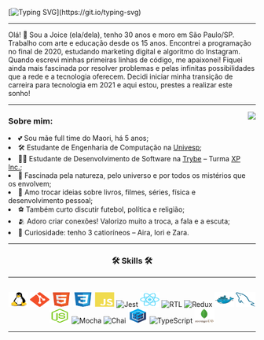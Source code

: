 [![Typing SVG](https://readme-typing-svg.herokuapp.com?size=25&color=42C920&width=450&lines=console.log(%22Hello%2C+World!%22))](https://git.io/typing-svg)
<hr>
<p> Olá! 🖖 Sou a Joice (ela/dela), tenho 30 anos e moro em São Paulo/SP. Trabalho com arte e educação desde os 15 anos. Encontrei a programação no final de 2020, estudando marketing digital e algoritmo do Instagram. Quando escrevi minhas primeiras linhas de código, me apaixonei! Fiquei ainda mais fascinada por resolver problemas e pelas infinitas possibilidades que a rede e a tecnologia oferecem. Decidi iniciar minha transição de carreira para tecnologia em 2021 e aqui estou, prestes a realizar este sonho! </p>
<hr>
<div align="center">
  <img height="250" align="right" src="https://www.gifcen.com/wp-content/uploads/2021/05/black-hole-gif-5.gif" />
</div>
<div align="left" style="display: inline_block">
    <h3>Sobre mim:</h3>
    <li>💕 Sou mãe full time do Maori, há 5 anos;</li>
    <li>🛠 Estudante de Engenharia de Computação na <a href="https://univesp.br">Univesp</a>;</li>
    <li>👩‍💻 Estudante de Desenvolvimento de Software na <a href="https://betrybe.com">Trybe</a> – Turma <a href="https://www.xpinc.com/">XP Inc.</a>;</li>
    <li>🌌 Fascinada pela natureza, pelo universo e por todos os mistérios que os envolvem;</li>
    <li>💬 Amo trocar ideias sobre livros, filmes, séries, física e desenvolvimento pessoal;</li>
    <li>⚽ Também curto discutir futebol, política e religião;</li>
    <li>🫂 Adoro criar conexões! Valorizo muito a troca, a fala e a escuta;</li>
    <li>🐶 Curiosidade: tenho 3 catioríneos – Aira, Iori e Zara.</li>
</div>
<hr>
<h3 align="center">🛠 Skills 🛠</h3>
<hr>
<div align="center" style="margin-top: 30px" style="display: inline_block">
<img title="Linux" alt="Linux" height="30" width="40" src="https://raw.githubusercontent.com/devicons/devicon/master/icons/linux/linux-original.svg"/>
<img title="Git" alt="Git" height="30" width="40" src="https://raw.githubusercontent.com/devicons/devicon/master/icons/git/git-original.svg"/>
<img title="HTML5" alt="HTML" height="30" width="40" src="https://raw.githubusercontent.com/devicons/devicon/master/icons/html5/html5-original.svg">
<img title="CSS3" alt="CSS" height="30" width="40" src="https://raw.githubusercontent.com/devicons/devicon/master/icons/css3/css3-original.svg">
<img title="JavaScript" alt="JavaScript" height="30" width="40" src="https://raw.githubusercontent.com/devicons/devicon/master/icons/javascript/javascript-plain.svg">
<img title="Jest" alt="Jest" height="30" width="40" src="https://cdn.jsdelivr.net/gh/devicons/devicon/icons/jest/jest-plain.svg" />
<img title="React" alt="React" height="30" width="40" src="https://raw.githubusercontent.com/devicons/devicon/master/icons/react/react-original.svg">
<img title="RTL" alt="RTL" height="30" width="40" src="https://testing-library.com/img/octopus-128x128.png">
<img title="Redux" alt="Redux" height="30" width="40" src="https://cdn.jsdelivr.net/gh/devicons/devicon/icons/redux/redux-original.svg">
<img title="Docker" alt="Docker" height="30" width="40" src="https://raw.githubusercontent.com/devicons/devicon/master/icons/docker/docker-original.svg">
<img title="MySQL" alt="MySQL" height="30" width="40" src="https://raw.githubusercontent.com/devicons/devicon/master/icons/mysql/mysql-original.svg">
<img title="Node.js" alt="Node.js" height="30" width="40" src="https://raw.githubusercontent.com/devicons/devicon/master/icons/nodejs/nodejs-original.svg">
<img title="Mocha" alt="Mocha" height="30" width="40" src="https://cdn.jsdelivr.net/gh/devicons/devicon/icons/mocha/mocha-plain.svg" />
<img title="Chai" alt="Chai" height="30" width="30" src="https://www.chaijs.com/img/chai-logo-small.png">
<img title="Sequelize" alt="Sequelize" height="30" width="40" src="https://raw.githubusercontent.com/devicons/devicon/master/icons/sequelize/sequelize-original.svg">
<img title="TypeScript" alt="TypeScript" height="30" width="30" src="https://cdn.jsdelivr.net/gh/devicons/devicon/icons/typescript/typescript-original.svg">
<img title="MongoDB" alt="MongoDB" height="30" width="40" src="https://raw.githubusercontent.com/devicons/devicon/master/icons/mongodb/mongodb-original-wordmark.svg"/>
</div>
<hr>
